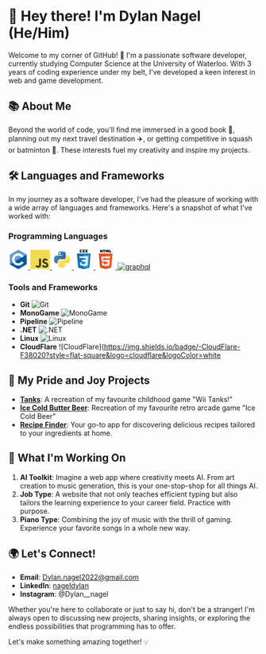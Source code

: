 # 👋 Hey there! I'm Dylan Nagel (He/Him)

Welcome to my corner of GitHub! 🚀 I'm a passionate software developer, currently studying Computer Science at the University of Waterloo. With 3 years of coding experience under my belt, I've developed a keen interest in web and game development.

## 📚 About Me

Beyond the world of code, you'll find me immersed in a good book 📖, planning out my next travel destination ✈️, or getting competitive in squash or batminton 🏸. These interests fuel my creativity and inspire my projects.

## 🛠 Languages and Frameworks

In my journey as a software developer, I've had the pleasure of working with a wide array of languages and frameworks. Here's a snapshot of what I've worked with:

### Programming Languages

<p align="left" class="image">
  <a href="https://www.cprogramming.com/" target="_blank" rel="noreferrer">
    <img
      src="https://raw.githubusercontent.com/devicons/devicon/master/icons/c/c-original.svg"
      alt="c"
      width="40"
      height="40"
    />
  </a>
  
  <a href="https://developer.mozilla.org/en-US/docs/Web/JavaScript">
    <img
      src="https://raw.githubusercontent.com/devicons/devicon/master/icons/javascript/javascript-original.svg"
      alt="javascript"
      width="40"
      height="40"
    />
  </a>

  
  <a href="https://www.python.org" target="_blank" rel="noreferrer">
    <img
      src="https://raw.githubusercontent.com/devicons/devicon/master/icons/python/python-original.svg"
      alt="python"
      width="40"
      height="40"
    />
  </a>
  
  <a href="https://www.w3schools.com/css/" target="_blank" rel="noreferrer"> 
    <img 
      src="https://raw.githubusercontent.com/devicons/devicon/master/icons/css3/css3-original-wordmark.svg" 
      alt="css3" 
      width="40" 
      height="40"/> 
  </a> 
  
  <a href="[https://www.w3.org/html/](https://html.spec.whatwg.org/multipage/)" target="_blank" rel="noreferrer"> 
    <img 
      src="https://raw.githubusercontent.com/devicons/devicon/master/icons/html5/html5-original-wordmark.svg" 
      alt="html5" 
      width="40" 
      height="40"/> 
  </a> 
  
  <a href="https://www.w3schools.com/cs/index.php" target="_blank" rel="noreferrer"> 
    <img src="https://www.vectorlogo.zone/logos/graphql/graphql-icon.svg" 
      alt="graphql" 
      width="40" 
      height="40"/> 
  </a> 
</p>

### Tools and Frameworks

- **Git** ![Git](https://img.shields.io/badge/-Git-F05032?style=flat-square&logo=git&logoColor=white)
- **MonoGame** ![MonoGame](https://img.shields.io/badge/-MonoGame-603CBA?style=flat-square&logo=monogame&logoColor=white)
- **Pipeline** ![Pipeline](https://img.shields.io/badge/-Pipeline-CC3534?style=flat-square&logo=pipeline&logoColor=white)
- **.NET** ![.NET](https://img.shields.io/badge/-.NET-512BD4?style=flat-square&logo=.net&logoColor=white)
- **Linux** ![Linux](https://img.shields.io/badge/-Linux-FCC624?style=flat-square&logo=linux&logoColor=black)
- **CloudFlare** ![CloudFlare](https://img.shields.io/badge/-CloudFlare-F38020?style=flat-square&logo=cloudflare&logoColor=white

## 🌟 My Pride and Joy Projects

- **[Tanks](https://github.com/NagelDylan/Tanks)**: A recreation of my favourite childhood game "Wii Tanks!"
- **[Ice Cold Butter Beer](https://github.com/NagelDylan/IceColdButterBeer)**: Recreation of my favourite retro arcade game "Ice Cold Beer"
- **[Recipe Finder](https://github.com/NagelDylan/RecipeFinder)**: Your go-to app for discovering delicious recipes tailored to your ingredients at home.

## 🔨 What I'm Working On

1. **AI Toolkit**: Imagine a web app where creativity meets AI. From art creation to music generation, this is your one-stop-shop for all things AI.
2. **Job Type**: A website that not only teaches efficient typing but also tailors the learning experience to your career field. Practice with purpose.
3. **Piano Type**: Combining the joy of music with the thrill of gaming. Experience your favorite songs in a whole new way.

## 🌍 Let's Connect!

- **Email**: Dylan.nagel2022@gmail.com
- **LinkedIn**: [nageldylan](https://www.linkedin.com/in/nageldylan/)
- **Instagram**: @Dylan__nagel

Whether you're here to collaborate or just to say hi, don't be a stranger! I'm always open to discussing new projects, sharing insights, or exploring the endless possibilities that programming has to offer.

Let's make something amazing together! 💡
